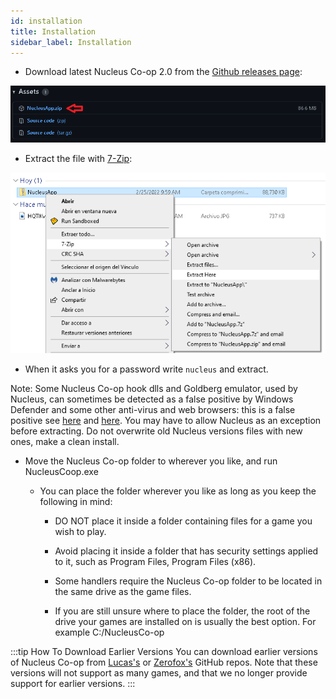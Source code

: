 ```yaml
---
id: installation 
title: Installation 
sidebar_label: Installation
---
```


* Download latest Nucleus Co-op 2.0 from the [Github releases page](https://github.com/SplitScreen-Me/splitscreenme-nucleus/releases):

![alt text](https://github.com/SplitScreen-Me/splitscreenme-www/blob/master/static/img/releases.png?raw=true)

* Extract the file with [7-Zip](https://www.7-zip.org/):

![alt text](https://github.com/SplitScreen-Me/splitscreenme-www/blob/master/static/img/extracthere.png?raw=true)

* When it asks you for a password write `nucleus` and extract.

Note: Some Nucleus Co-op hook dlls and Goldberg emulator, used by Nucleus, can sometimes be detected as a false positive by Windows Defender and some other anti-virus and web browsers: this is a false positive see [here](https://www.reddit.com/r/nucleuscoop/comments/g2k8j7/is_there_any_viruses/fnmfhbp/) and [here](https://gitlab.com/Mr_Goldberg/goldberg_emulator/-/issues/118). You may have to allow Nucleus as an exception before extracting. Do not overwrite old Nucleus versions files with new ones, make a clean install.

* Move the Nucleus Co-op folder to wherever you like, and run NucleusCoop.exe

  * You can place the folder wherever you like as long as you keep the following in mind:

    * DO NOT place it inside a folder containing files for a game you wish to play.

    * Avoid placing it inside a folder that has security settings applied to it, such as Program Files, Program Files (x86).

    * Some handlers require the Nucleus Co-op folder to be located in the same drive as the game files.

    * If you are still unsure where to place the folder, the root of the drive your games are installed on is usually the best option. For example C:/NucleusCo-op

:::tip How To Download Earlier Versions 
You can download earlier versions of Nucleus Co-op from [Lucas's](https://github.com/lucasassislar/nucleuscoop)
or [Zerofox's](https://github.com/ZeroFox5866/nucleuscoop/releases) GitHub repos. Note that these versions will not
support as many games, and that we no longer provide support for earlier versions.
:::
